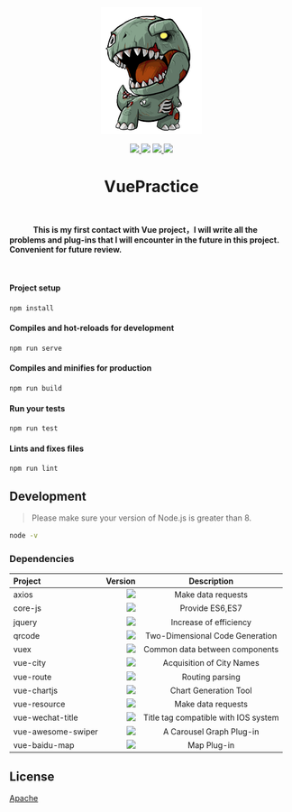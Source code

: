 <p align="center">
  <a href="https://github.com/NidhoggDJoking" target="_blank">
    <img width="180" src="https://github.com/NidhoggDJoking/VueCli/blob/master/src/image/Logo/ReLogo.png" alt="logo">
  </a>
</p>

<p align="center">
  <a href="https://cn.vuejs.org/" target="_blank">
    <img src="https://img.shields.io/badge/Vue-2.6.10-green">
  </a>
  <a href="https://router.vuejs.org/zh/" target="_blank">
    <img src="https://img.shields.io/badge/vue--router-3.0.3-brightgreen"></a>
  <a href="https://www.npmjs.com/package/jquery" target="_blank">
    <img src="https://img.shields.io/badge/jquery-3.4.1-red">
  </a>
  <a href="https://www.npmjs.com/package/core-js" target="_blank">
    <img src="https://img.shields.io/badge/core--js-2.6.5-yellow" >
  </a>
</p>


<h1 align="center">VuePractice</h1>
&nbsp;   


  
**&emsp;&emsp;&emsp;This is my first contact with Vue project，I will write all the problems and plug-ins that I will encounter in the future in this project. Convenient for future review.**

&nbsp;

#### Project setup
```
npm install
```

#### Compiles and hot-reloads for development
```
npm run serve
```

#### Compiles and minifies for production
```
npm run build
```

#### Run your tests
```
npm run test
```

#### Lints and fixes files
```
npm run lint
```

## Development

> Please make sure your version of Node.js is greater than 8.

``` bash
node -v
```

### Dependencies

| Project  |  Version | Description  |
| :-------- | --------:| :--: |
| axios  | <img src="https://img.shields.io/badge/npm-0.19-green"> |  Make data requests |
| core-js    | <img src="https://img.shields.io/badge/npm-2.6.5-green">   | Provide ES6,ES7  |
| jquery  | <img src="https://img.shields.io/badge/npm-3.4.1-green"> | Increase of efficiency |  
| qrcode |   <img src="https://img.shields.io/badge/npm-1.4.1-green"> | Two-Dimensional Code Generation | 
| vuex  |  <img src="https://img.shields.io/badge/npm-3.0.1-green"> | Common data between components | 
| vue-city |   <img src="https://img.shields.io/badge/npm-2.0.0-green"> | Acquisition of City Names | 
| vue-route |   <img src="https://img.shields.io/badge/npm-3.0.3-green"> | Routing parsing | 
| vue-chartjs |  <img src="https://img.shields.io/badge/npm-3.4.2-green"> | Chart Generation Tool | 
| vue-resource   |   <img src="https://img.shields.io/badge/npm-1.5.1-green"> | Make data requests | 
| vue-wechat-title   | <img src="https://img.shields.io/badge/npm-2.0.5-green"> | Title tag compatible with IOS system | 
| vue-awesome-swiper  |  <img src="https://img.shields.io/badge/npm-3.1.3-green"> | A Carousel Graph Plug-in | 
| vue-baidu-map | <img src="https://img.shields.io/badge/npm-0.21.2-green"> | Map Plug-in | 

## License

[Apache](https://github.com/NidhoggDJoking/VueCli/blob/master/LICENSE)
